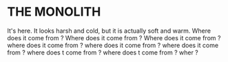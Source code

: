 # THE MONOLITH

It's here. It looks harsh and cold, but it is actually soft and warm.
Where does it come from ?
Where does it come from ?
Where does it come from ?
where does it come from ?
where does it come from ?
where does it come from ?
where does t come from ?
where does t come from ?
wher
?
